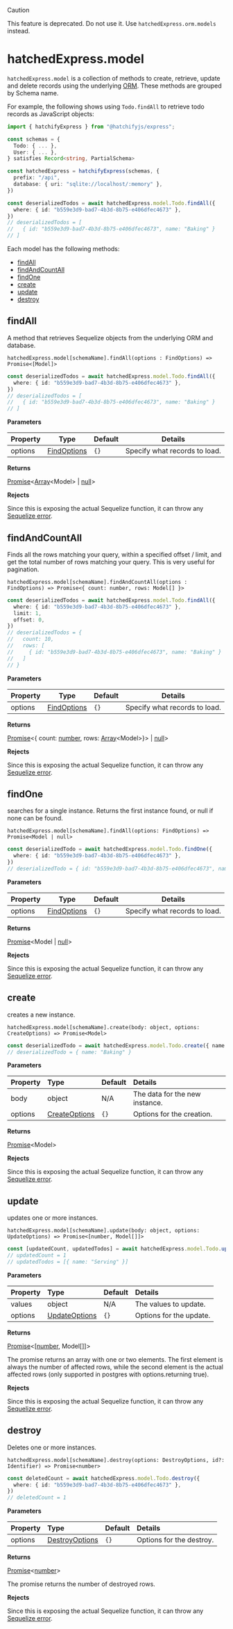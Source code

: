 > [!CAUTION]
> This feature is deprecated. Do not use it. Use `hatchedExpress.orm.models` instead.

# hatchedExpress.model

`hatchedExpress.model` is a collection of methods to create, retrieve, update and delete records using the underlying [ORM](https://sequelize.org/). These methods
are grouped by Schema name.

For example, the following shows using `Todo.findAll` to retrieve todo records as JavaScript objects:

```ts
import { hatchifyExpress } from "@hatchifyjs/express";

const schemas = {
  Todo: { ... },
  User: { ... },
} satisfies Record<string, PartialSchema>

const hatchedExpress = hatchifyExpress(schemas, {
  prefix: "/api",
  database: { uri: "sqlite://localhost/:memory" },
})

const deserializedTodos = await hatchedExpress.model.Todo.findAll({
  where: { id: "b559e3d9-bad7-4b3d-8b75-e406dfec4673" },
})
// deserializedTodos = [
//   { id: "b559e3d9-bad7-4b3d-8b75-e406dfec4673", name: "Baking" }
// ]
```

Each model has the following methods:

- [findAll](#findall)
- [findAndCountAll](#findandcountall)
- [findOne](#findone)
- [create](#create)
- [update](#update)
- [destroy](#destroy)

## findAll

A method that retrieves Sequelize objects from the underlying ORM and database.

`hatchedExpress.model[schemaName].findAll(options : FindOptions) => Promise<[Model]>`

```ts
const deserializedTodos = await hatchedExpress.model.Todo.findAll({
  where: { id: "b559e3d9-bad7-4b3d-8b75-e406dfec4673" },
})
// deserializedTodos = [
//   { id: "b559e3d9-bad7-4b3d-8b75-e406dfec4673", name: "Baking" }
// ]
```

**Parameters**

| Property | Type                                                                                       | Default | Details                       |
| -------- | ------------------------------------------------------------------------------------------ | ------- | ----------------------------- |
| options  | [FindOptions](https://sequelize.org/api/v6/class/src/model.js~model#static-method-findAll) | `{}`    | Specify what records to load. |

**Returns**

[Promise](https://developer.mozilla.org/en-US/docs/Web/JavaScript/Reference/Global_Objects/Promise)<[Array](https://developer.mozilla.org/en-US/docs/Web/JavaScript/Reference/Global_Objects/Array)\<Model> | [null](https://developer.mozilla.org/en-US/docs/Web/JavaScript/Reference/Operators/null)>

**Rejects**

Since this is exposing the actual Sequelize function, it can throw any [Sequelize error](https://sequelize.org/api/v6/class/src/errors/base-error.ts~baseerror).

## findAndCountAll

Finds all the rows matching your query, within a specified offset / limit, and get the total number of rows matching your query. This is very useful for pagination.

`hatchedExpress.model[schemaName].findAndCountAll(options : FindOptions) => Promise<{ count: number, rows: Model[] }>`

```ts
const deserializedTodos = await hatchedExpress.model.Todo.findAll({
  where: { id: "b559e3d9-bad7-4b3d-8b75-e406dfec4673" },
  limit: 1,
  offset: 0,
})
// deserializedTodos = {
//   count: 10,
//   rows: [
//     { id: "b559e3d9-bad7-4b3d-8b75-e406dfec4673", name: "Baking" }
//   ]
// }
```

**Parameters**

| Property | Type                                                                                       | Default | Details                       |
| -------- | ------------------------------------------------------------------------------------------ | ------- | ----------------------------- |
| options  | [FindOptions](https://sequelize.org/api/v6/class/src/model.js~model#static-method-findAll) | `{}`    | Specify what records to load. |

**Returns**

[Promise](https://developer.mozilla.org/en-US/docs/Web/JavaScript/Reference/Global_Objects/Promise)<{ count: [number](https://developer.mozilla.org/en-US/docs/Web/JavaScript/Reference/Global_Objects/Number), rows: [Array](https://developer.mozilla.org/en-US/docs/Web/JavaScript/Reference/Global_Objects/Array)\<Model>}> | [null](https://developer.mozilla.org/en-US/docs/Web/JavaScript/Reference/Operators/null)>

**Rejects**

Since this is exposing the actual Sequelize function, it can throw any [Sequelize error](https://sequelize.org/api/v6/class/src/errors/base-error.ts~baseerror).

## findOne

searches for a single instance. Returns the first instance found, or null if none can be found.

`hatchedExpress.model[schemaName].findAll(options: FindOptions) => Promise<Model | null>`

```ts
const deserializedTodo = await hatchedExpress.model.Todo.findOne({
  where: { id: "b559e3d9-bad7-4b3d-8b75-e406dfec4673" },
})
// deserializedTodo = { id: "b559e3d9-bad7-4b3d-8b75-e406dfec4673", name: "Baking" }
```

**Parameters**

| Property | Type                                                                                       | Default | Details                       |
| -------- | ------------------------------------------------------------------------------------------ | ------- | ----------------------------- |
| options  | [FindOptions](https://sequelize.org/api/v6/class/src/model.js~model#static-method-findAll) | `{}`    | Specify what records to load. |

**Returns**

[Promise](https://developer.mozilla.org/en-US/docs/Web/JavaScript/Reference/Global_Objects/Promise)<Model | [null](https://developer.mozilla.org/en-US/docs/Web/JavaScript/Reference/Operators/null)>

**Rejects**

Since this is exposing the actual Sequelize function, it can throw any [Sequelize error](https://sequelize.org/api/v6/class/src/errors/base-error.ts~baseerror).

## create

creates a new instance.

`hatchedExpress.model[schemaName].create(body: object, options: CreateOptions) => Promise<Model>`

```ts
const deserializedTodo = await hatchedExpress.model.Todo.create({ name: "Baking" })
// deserializedTodo = { name: "Baking" }
```

**Parameters**

| Property | Type                                                                                        | Default | Details                        |
| :------- | :------------------------------------------------------------------------------------------ | :------ | :----------------------------- |
| body     | object                                                                                      | N/A     | The data for the new instance. |
| options  | [CreateOptions](https://sequelize.org/api/v6/class/src/model.js~model#static-method-create) | `{}`    | Options for the creation.      |

**Returns**

[Promise](https://developer.mozilla.org/en-US/docs/Web/JavaScript/Reference/Global_Objects/Promise)\<Model>

**Rejects**

Since this is exposing the actual Sequelize function, it can throw any [Sequelize error](https://sequelize.org/api/v6/class/src/errors/base-error.ts~baseerror).

## update

updates one or more instances.

`hatchedExpress.model[schemaName].update(body: object, options: UpdateOptions) => Promise<[number, Model[]]>`

```ts
const [updatedCount, updatedTodos] = await hatchedExpress.model.Todo.update({ name: "Serving" }, { where: { id: "b559e3d9-bad7-4b3d-8b75-e406dfec4673" } })
// updatedCount = 1
// updatedTodos = [{ name: "Serving" }]
```

**Parameters**

| Property | Type                                                                                        | Default | Details                 |
| :------- | :------------------------------------------------------------------------------------------ | :------ | :---------------------- |
| values   | object                                                                                      | N/A     | The values to update.   |
| options  | [UpdateOptions](https://sequelize.org/api/v6/class/src/model.js~model#static-method-update) | `{}`    | Options for the update. |

**Returns**

[Promise](https://developer.mozilla.org/en-US/docs/Web/JavaScript/Reference/Global_Objects/Promise)\<[[number](https://developer.mozilla.org/en-US/docs/Web/JavaScript/Reference/Global_Objects/Number), Model[]]>

The promise returns an array with one or two elements. The first element is always the number of affected rows, while the second element is the actual affected rows (only supported in postgres with options.returning true).

**Rejects**

Since this is exposing the actual Sequelize function, it can throw any [Sequelize error](https://sequelize.org/api/v6/class/src/errors/base-error.ts~baseerror).

## destroy

Deletes one or more instances.

`hatchedExpress.model[schemaName].destroy(options: DestroyOptions, id?: Identifier) => Promise<number>`

```ts
const deletedCount = await hatchedExpress.model.Todo.destroy({
  where: { id: "b559e3d9-bad7-4b3d-8b75-e406dfec4673" },
})
// deletedCount = 1
```

**Parameters**

| Property | Type                                                                                          | Default | Details                  |
| :------- | :-------------------------------------------------------------------------------------------- | :------ | :----------------------- |
| options  | [DestroyOptions](https://sequelize.org/api/v6/class/src/model.js~model#static-method-destroy) | `{}`    | Options for the destroy. |

**Returns**

[Promise](https://developer.mozilla.org/en-US/docs/Web/JavaScript/Reference/Global_Objects/Promise)<[number](https://developer.mozilla.org/en-US/docs/Web/JavaScript/Reference/Global_Objects/Number)>

The promise returns the number of destroyed rows.

**Rejects**

Since this is exposing the actual Sequelize function, it can throw any [Sequelize error](https://sequelize.org/api/v6/class/src/errors/base-error.ts~baseerror).
